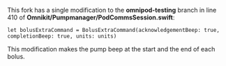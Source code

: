 This fork has a single modification to the **omnipod-testing** branch in line 410 of **Omnikit/Pumpmanager/PodCommsSession.swift**:

``` let bolusExtraCommand = BolusExtraCommand(acknowledgementBeep: true, completionBeep: true, units: units) ```

This modification makes the pump beep at the start and the end of each bolus.
